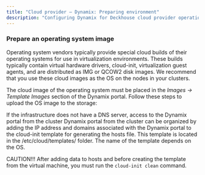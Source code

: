 ```yaml
---
title: "Cloud provider — Dynamix: Preparing environment"
description: "Configuring Dynamix for Deckhouse cloud provider operation."
---
```


<!-- AUTHOR! Don't forget to update getting started if necessary -->

### Prepare an operating system image

Operating system vendors typically provide special cloud builds of their operating systems for use in virtualization environments. These builds typically contain virtual hardware drivers, cloud-init, virtualization guest agents, and are distributed as IMG or QCOW2 disk images. We recommend that you use these cloud images as the OS on the nodes in your clusters.

The cloud image of the operating system must be placed in the _Images -> Template Images_ section of the Dynamix portal. Follow these steps to upload the OS image to the storage:

If the infrastructure does not have a DNS server, access to the Dynamix portal from the cluster 
Dynamix portal from the cluster can be organized by adding the IP address and domains associated 
with the Dynamix portal to the cloud-init template for generating the hosts file.
This template is located in the /etc/cloud/templates/ folder. The name of the template depends on the OS. 

CAUTION!!! After adding data to hosts and before creating the template from the virtual machine, you must run the `cloud-init clean` command.


